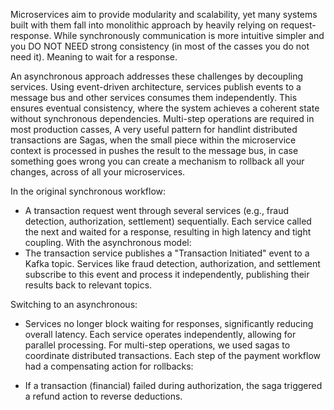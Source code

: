 Microservices aim to provide modularity and scalability, yet many systems built with them fall into monolithic approach by heavily relying on request-response.
While synchronously communication is more intuitive simpler and you DO NOT NEED strong consistency (in most of the casses you do not need it). Meaning to wait for
a response.

An asynchronous approach addresses these challenges by decoupling services. Using event-driven architecture, services publish events to a message bus
and other services consumes them independently. This ensures eventual consistency, where the system achieves a coherent state without synchronous dependencies.
Multi-step operations are required in most production casses, A very useful pattern for handlint distributed transactions are Sagas, when the small piece within the microservice context
is processed in pushes the result to the message bus, in case something goes wrong you can create a mechanism to rollback all your changes, across of all your microservices.

In the original synchronous workflow:

- A transaction request went through several services (e.g., fraud detection, authorization, settlement) sequentially.
  Each service called the next and waited for a response, resulting in high latency and tight coupling.
  With the asynchronous model:
- The transaction service publishes a "Transaction Initiated" event to a Kafka topic.
  Services like fraud detection, authorization, and settlement subscribe to this event and process it independently, publishing their results back to relevant topics.

Switching to an asynchronous:

- Services no longer block waiting for responses, significantly reducing overall latency.
  Each service operates independently, allowing for parallel processing.
  For multi-step operations, we used sagas to coordinate distributed transactions. Each step of the payment workflow had a compensating action for rollbacks:

- If a transaction (financial) failed during authorization, the saga triggered a refund action to reverse deductions.

